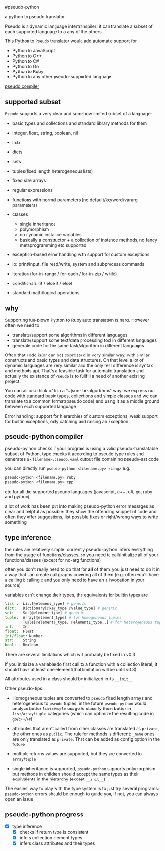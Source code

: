 #pseudo-python

a python to pseudo translator

Pseudo is a dynamic language intertranspiler: it can translate a subset of each supported language to a any of the others.

This Python to `Pseudo` translator would add automatic support for
  * Python to JavaScript
  * Python to C++
  * Python to C#
  * Python to Go
  * Python to Ruby
  * Python to any other pseudo-supported language

[pseudo compiler](https://github.com/alehander42/pseudo)

## supported subset

`Pseudo` supports a very clear and somehow limited subset of a language:
  
  * basic types and collections and standard library methods for them
  
  * integer, float, string, boolean, nil
  * lists
  * dicts
  * sets
  * tuples(fixed length heterogeneous lists)
  * fixed size arrays
  * regular expressions

  * functions with normal parameters (no default/keyword/vararg parameters)
  * classes 
    * single inheritance
    * polymorphism
    * no dynamic instance variables
    * basically a constructor + a collection of instance methods, no fancy metaprogramming etc supported

  * exception-based error handling with support for custom exceptions
  
  * io: print/input, file read/write, system and subprocess commands

  * iteration (for-in-range / for-each / for-in-zip / while)
  * conditionals (if / else if / else)
  * standard math/logical operations

## why

Supporting full-blown Python to Ruby auto translation is hard.
However often we need to

  * translate/support some algorithms in different languages
  * translate/support some text/data processing tool in different languages
  * generate code for the same task/algorithm in different languages

Often that code is(or can be) expressed in very similar way, with
similar constructs and basic types and data structures. On that level
a lot of dynamic languages are very similar and the only real difference
is syntax and methods api. That's a feasible task for automatic translation
and actually the existance of `Pseudo` is to fullfill a need of another
existing project.

You can almost think of it in a "~json-for-algorithms" way: we express
our code with standard basic types, collections and simple classes and we can translate to a common format(pseudo code) and using it as a middle ground between each supported language

Error handling: support for hierarchies of custom exceptions, weak support for builtin exceptions, only catching and raising an Exception

## pseudo-python compiler

pseudo-python checks if your program is using a valid pseudo-translatable subset of Python, type checks it according to pseudo type rules and generates a `<filename>.pseudo.yaml` output file containing pseudo-ast code

you can directly run `pseudo-python <filename.py> <lang>` e.g.

```bash
pseudo-python <filename.py> ruby
pseudo-python <filename.py> cpp
``` 
etc for all the supported pseudo languages (javascript, c++, c#, go, ruby and python)

a lot of work has been put into making pseudo-python error messages as clear and helpful as possible: they show the offending snippet of code and 
often they offer suggestions, list possible fixes or right/wrong ways to write something

## type inference

the rules are relatively simple: currently pseudo-python infers everything
from the usage of functions/classes, so you need to call/initialize all
of your functions/classes (except for no-arg functions)

often you don't really need to do that for **all** of them, you just need
to do it in a way that can create call graphs covering all of them 
(e.g. often you'll have `a` calling `b` calling `x` and you only need to 
have an `a` invocation in your source)

variables can't change their types, the equivalents for builtin types are
```python
list :  List[@element_type] # generic
dict:   Dictionary[@key_type @value_type] # generic
set:    Set[@element_type] # generic
tuple:  Array[@element_type] # for homogeneous tuples
        Tuple[@element0_type, @element1_type..] # for heterogeneous tuples
int:    Int
float:  Float
int/float: Number
str:    String
bool:   Boolean
```

There are several limitations which will probably be fixed in v0.3

If you initialize a variable/do first call to a function with a collection literal, it should have at least one element(that limitation will be until v0.3)

All attributes used in a class should be initialized in its `__init__`

Other pseudo-tips:

* Homogeneous tuples are converted to `pseudo` fixed length arrays and heterogeneous to `pseudo` tuples. in the future `pseudo-python` would analyze better `lists`/`tuple` usage to classify them better in `list`/`array`/`tuple` categories (which can optimize the resulting code in `go`/`c++`/`c#`)

* attributes that aren't called from other classes are translated as `private`, the other ones as `public`. The rule for methods is different:
`_name` ones are only translated as `private`. That can be added as
config option in the future

* multiple returns values are supported, but they are converted to `array`/`tuple`

* single inheritance is supported, `pseudo-python` supports polymorphism
but methods in children should accept the same types as their equivalents in the hierarchy (except `__init__`)

The easiest way to play with the type system is to just try several programs: `pseudo-python` errors should be enough to guide you, if not, 
you can always open an issue

## pseudo-python progress

- [x] type inference
  - [x] checks if return type is consistent
  - [x] infers collection element types
  - [x] infers class attributes and their types
